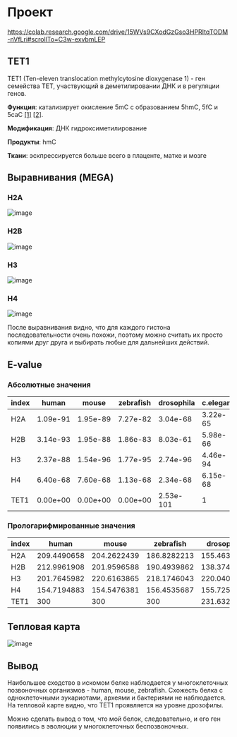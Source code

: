 # Проект
https://colab.research.google.com/drive/15WVs9CXodGzGso3HPRItqTODM-nVfLri#scrollTo=C3w-exvbmLEP
## TET1
TET1 (Ten-eleven translocation methylcytosine dioxygenase 1) - ген семейства TET, участвующий в деметилировании ДНК и в регуляции генов.

**Функция**: катализирует окисление 5mC с образованием 5hmC, 5fC и 5caC [[1]](https://www.ncbi.nlm.nih.gov/pmc/articles/PMC3789975/) [[2]](https://pubmed.ncbi.nlm.nih.gov/35904814/). 

**Модификация**: ДНК гидроксиметилирование

**Продукты**: hmC 

**Ткани**: эскпрессируется больше всего в плаценте, матке и мозге

## Выравнивания (MEGA)
### H2A
![image](https://github.com/missaline/hse23_project/assets/104971016/4dccb38a-1a9e-4325-a1a4-68371985c004)
### H2B
![image](https://github.com/missaline/hse23_project/assets/104971016/e5009308-5765-4988-8fb6-72724774068c)
### H3
![image](https://github.com/missaline/hse23_project/assets/104971016/a0d63a31-62dd-4c5a-9832-25981e0c1b0e)
### H4
![image](https://github.com/missaline/hse23_project/assets/104971016/099de9fd-b0e5-4134-926e-6e28109be1ea)

После выравнивания видно, что для каждого гистона последовательности очень похожи, поэтому можно считать их просто копиями друг друга и выбирать любые для дальнейших действий.

## E-value
### Абсолютные значения
|index|human|mouse|zebrafish|drosophila|c.elegans| ciliate | yeast |methanocaldococcus|thermococcus|e.coli|tuberculosis|
|---|---|---|---|---|---|---|---|---|---|---|---|
|H2A|1\.09e-91|1\.95e-89|7\.27e-82|3\.04e-68|3\.22e-65|1\.59e-57|8\.73e-63|0\.001|0\.007|0\.61|0\.97|
|H2B|3\.14e-93|1\.95e-88|1\.86e-83|8\.03e-61|5\.98e-66|4\.24e-51|1\.01e-60|1\.07|1\.02|1\.06|2\.03|
|H3|2\.37e-88|1\.54e-96|1\.77e-95|2\.74e-96|4\.46e-94|7\.72e-86|3\.31e-87|0\.034|0\.057|1|4\.06|
|H4|6\.40e-68|7\.60e-68|1\.13e-68|2\.34e-68|6\.15e-68|1\.80e-45|1\.08e-52|8\.22e-05|3\.31e-05|1|0\.069|
|TET1|0\.00e+00|0\.00e+00|0\.00e+00|2\.53e-101|1|1|1|2\.04|0\.21|1|0\.29|

### Прологарифмированные значения
|index|human|mouse|zebrafish|drosophila|c.elegans| ciliate | yeast |methanocaldococcus|thermococcus|e.coli|tuberculosis|
|---|---|---|---|---|---|---|---|---|---|---|---|
|H2A|209\.4490658|204\.2622439|186\.8282213|155\.4639288|148\.4986497|130\.7836163|142\.8960955|6\.907178885|4\.957844784|0\.3830078354|0\.01806773313|
|H2B|212\.9961908|201\.9596588|190\.4939862|138\.3745061|150\.1821956|115\.9872765|138\.1451552|-0\.03650627633|-0\.01121848933|-0\.03175525368|0\.01297194836|
|H3|201\.7645982|220\.6163865|218\.1746043|220\.040211|214\.94785|195\.9785036|199\.1279549|3\.362704798|2\.834403446|0|1\.867634553|
|H4|154\.7194883|154\.5476381|156\.4535687|155\.7256354|154\.7593342|103\.0285425|119\.6574638|9\.406307814|10\.31595817|0|2.637610856|
|TET1|300|300|300|231\.6328751|0|0|0|0\.01742306205|1\.472446383|0|1\.131448369|

## Тепловая карта
![image](https://github.com/missaline/hse23_project/assets/104971016/f3232af2-f128-4ab7-8eac-671edd501330)

## Вывод
Наибольшее сходство в искомом белке наблюдается у многоклеточных позвоночных организмов - human, mouse, zebrafish. Схожесть белка с одноклеточными эукариотами, археями и бактериями не наблюдается.
На тепловой карте видно, что TET1 проявляется на уровне дрозофилы. 

Можно сделать вывод о том, что мой белок, следовательно, и его ген появились в эволюции у многоклеточных беспозвоночных. 
